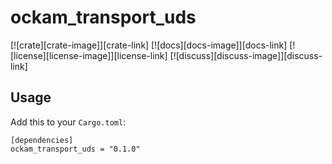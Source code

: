 # ockam_transport_uds

[![crate][crate-image]][crate-link]
[![docs][docs-image]][docs-link]
[![license][license-image]][license-link]
[![discuss][discuss-image]][discuss-link]


## Usage

Add this to your `Cargo.toml`:

```
[dependencies]
ockam_transport_uds = "0.1.0"
```
